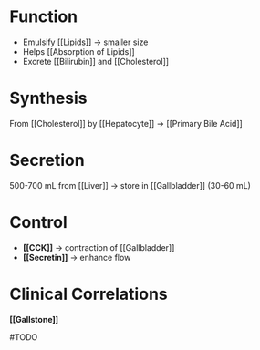 # Function
- Emulsify [[Lipids]] -> smaller size
- Helps [[Absorption of Lipids]]
- Excrete [[Bilirubin]] and [[Cholesterol]]

# Synthesis
From [[Cholesterol]] by [[Hepatocyte]] -> [[Primary Bile Acid]]

# Secretion
500-700 mL from [[Liver]] -> store in [[Gallbladder]] (30-60 mL)

# Control
- **[[CCK]]** -> contraction of [[Gallbladder]]
- **[[Secretin]]** -> enhance flow

# Clinical Correlations
**[[Gallstone]]**


#TODO 